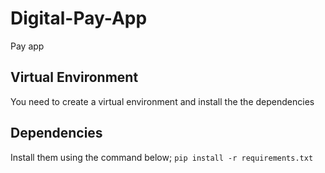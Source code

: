 # Digital-Pay-App
Pay app

## Virtual Environment 
You need to create a virtual environment and install the the dependencies

## Dependencies
Install them using the command below;
`
pip install -r requirements.txt
`
